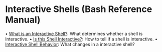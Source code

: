 # Interactive Shells \(Bash Reference Manual\)

 • [What is an Interactive Shell?](what-is-an-interactive-shell-bash-reference-manual.md#What-is-an-Interactive-Shell_003f):  What determines whether a shell is Interactive. • [Is this Shell Interactive?](is-this-shell-interactive-bash-reference-manual.md#Is-this-Shell-Interactive_003f):  How to tell if a shell is interactive. • [Interactive Shell Behavior](interactive-shell-behavior-bash-reference-manual.md#Interactive-Shell-Behavior):  What changes in a interactive shell?

